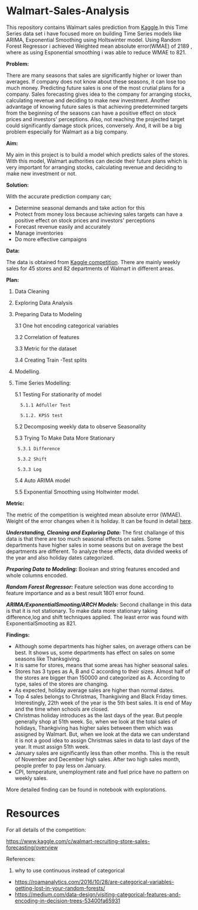 # Walmart-Sales-Analysis
This repository contains Walmart sales prediction from [Kaggle](https://www.kaggle.com/c/walmart-recruiting-store-sales-forecasting/overview).In this Time Series data set i have focused more on building Time Series models like ARIMA, Exponential Smoothing using Holtswinter model.
Using Random Forest Regressor i achieved Weighted mean absolute error(WMAE) of 2189 , where as using Esponential smoothing i was able to reduce WMAE to 821.

**Problem:**

There are many seasons that sales are significantly higher or lower than averages. If company does not know about these seasons, it can lose too much money. Predicting future sales is one of the most crutial plans for a company. Sales forecasting gives idea to the company for arranging stocks, calculating revenue and deciding to make new investment. Another advantage of knowing future sales is that achieving predetermined targets from the beginning of the seasons can have a positive effect on stock prices and investors' perceptions. Also, not reaching the projected target could significantly damage stock prices, conversely. And, it will be a big problem especially for Walmart as a big company.

**Aim:**

My aim in this project is to build a model which predicts sales of the stores. With this model, Walmart authorities can decide their future plans which is very important for arranging stocks, calculating revenue and deciding to make new investment or not.

**Solution:**

With the accurate prediction company can;

- Determine seasonal demands and take action for this
- Protect from money loss because achieving sales targets can have a positive effect on stock prices and investors' perceptions
- Forecast revenue easily and accurately
- Manage inventories
- Do more effective campaigns

**Data:**

The data is obtained from [Kaggle competition](https://www.kaggle.com/c/walmart-recruiting-store-sales-forecasting/data). There are mainly weekly sales for 45 stores and 82 departments of Walmart in different areas. 

**Plan:**

1. Data Cleaning

2. Exploring Data Analysis

3. Preparing Data to Modeling

    3.1  One hot encoding categorical variables

    3.2  Correlation of features

    3.3  Metric for the dataset

    3.4 Creating Train -Test splits
  
4. Modelling.

5. Time Series Modelling:

     5.1 Testing For stationarity of model

         5.1.1 Adfuller Test

         5.1.2. KPSS test

     5.2 Decomposing weekly data to observe Seasonality

     5.3 Trying To Make Data More Stationary

        5.3.1 Difference

        5.3.2 Shift

        5.3.3 Log

     5.4 Auto ARIMA model

     5.5 Exponential Smoothing using Holtwinter model.


**Metric:**

The metric of the competition is weighted mean absolute error (WMAE). Weight of the error changes when it is holiday. It can be found in detail [here](https://www.kaggle.com/c/walmart-recruiting-store-sales-forecasting/overview/evaluation).

***Understanding, Cleaning and Exploring Data:*** The first challange of this data is that there are too much seasonal effects on sales. Some departments have higher sales in some seasons but on average the best departments are different. To analyze these effects, data divided weeks of the year and also holiday dates categorized.

***Preparing Data to Modeling:*** Boolean and string features encoded and whole columns encoded. 

***Random Forest Regressor:*** Feature selection was done according to feature importance and as a best result 1801 error found. 

***ARIMA/ExponentialSmooting/ARCH Models:*** Second challange in this data is that it is not stationary. To make data more stationary taking difference,log and shift techniques applied. The least error was found with ExponentialSmooting as 821.

**Findings:**
- Although some departments has higher sales, on average others can be best. It shows us, some departments has effect on sales on some seasons like Thanksgiving.
- It is same for stores, means that some areas has higher seasonal sales. 
- Stores has 3 types as A, B and C according to their sizes. Almost half of the stores are bigger than 150000 and categorized as A. According to type, sales of the stores are changing.
- As expected, holiday average sales are higher than normal dates.
- Top 4 sales belongs to Christmas, Thankgiving and Black Friday times. Interestingly, 22th week of the year is the 5th best sales. It is end of May and the time when schools are closed.
- Christmas holiday introduces as the last days of the year. But people generally shop at 51th week. So, when we look at the total sales of holidays, Thankgiving has higher sales between them which was assigned by Walmart. But, when we look at the data we can understand it is not a good idea to assign Christmas sales in data to last days of the year. It must assign 51th week.  
- January sales are significantly less than other months. This is the result of November and December high sales. After two high sales month, people prefer to pay less on January.
- CPI, temperature, unemployment rate and fuel price have no pattern on weekly sales. 

More detailed finding can be found in notebook with explorations. 


# Resources 
 
 For all details of the competition:
 
 https://www.kaggle.com/c/walmart-recruiting-store-sales-forecasting/overview
 

References:
1. why to use continuous instead of categorical

* https://roamanalytics.com/2016/10/28/are-categorical-variables-getting-lost-in-your-random-forests/
* https://medium.com/data-design/visiting-categorical-features-and-encoding-in-decision-trees-53400fa65931
